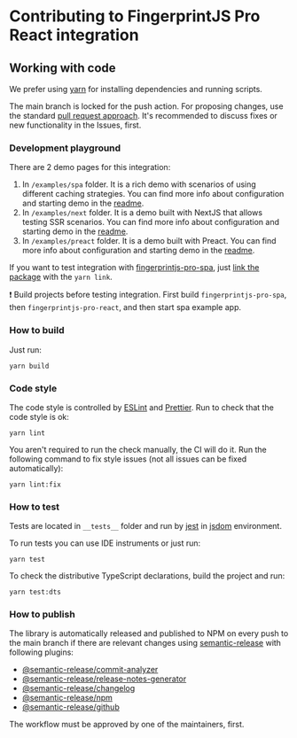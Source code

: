 # Contributing to FingerprintJS Pro React integration

## Working with code

We prefer using [yarn](https://yarnpkg.com/) for installing dependencies and running scripts.

The main branch is locked for the push action. For proposing changes, use the standard [pull request approach](https://docs.github.com/en/pull-requests/collaborating-with-pull-requests/proposing-changes-to-your-work-with-pull-requests/creating-a-pull-request). It's recommended to discuss fixes or new functionality in the Issues, first.

### Development playground

There are 2 demo pages for this integration:
1. In `/examples/spa` folder. It is a rich demo with scenarios of using different caching strategies. You can find more info about configuration and starting demo in the [readme](examples/spa/README.md).
2. In `/examples/next` folder. It is a demo built with NextJS that allows testing SSR scenarios. You can find more info about configuration and starting demo in the [readme](examples/next/README.md).
3. In `/examples/preact` folder. It is a demo built with Preact. You can find more info about configuration and starting demo in the [readme](examples/preact/README.md).

If you want to test integration with [fingerprintjs-pro-spa](https://github.com/fingerprintjs/fingerprintjs-pro-spa), just [link the package](https://yarnpkg.com/cli/link) with the `yarn link`.

❗ Build projects before testing integration. First build `fingerprintjs-pro-spa`, then `fingerprintjs-pro-react`, and then start spa example app.

### How to build
Just run:
```shell
yarn build
```

### Code style

The code style is controlled by [ESLint](https://eslint.org/) and [Prettier](https://prettier.io/). Run to check that the code style is ok:
```shell
yarn lint
```

You aren't required to run the check manually, the CI will do it. Run the following command to fix style issues (not all issues can be fixed automatically):
```shell
yarn lint:fix
```

### How to test
Tests are located in `__tests__` folder and run by [jest](https://jestjs.io/) in [jsdom](https://github.com/jsdom/jsdom) environment.

To run tests you can use IDE instruments or just run:
```shell
yarn test
```

To check the distributive TypeScript declarations, build the project and run:
```shell
yarn test:dts
```

### How to publish

The library is automatically released and published to NPM on every push to the main branch if there are relevant changes using [semantic-release](https://github.com/semantic-release/semantic-release) with following plugins:
* [@semantic-release/commit-analyzer](https://github.com/semantic-release/commit-analyzer)
* [@semantic-release/release-notes-generator](https://github.com/semantic-release/release-notes-generator)
* [@semantic-release/changelog](https://github.com/semantic-release/changelog)
* [@semantic-release/npm](https://github.com/semantic-release/npm)
* [@semantic-release/github](https://github.com/semantic-release/github)

The workflow must be approved by one of the maintainers, first.
